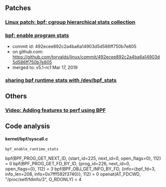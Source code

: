 ## Patches

### [Linux patch: bpf: cgroup hierarchical stats collection](https://lore.kernel.org/bpf/20220510001807.4132027-1-yosryahmed@google.com/)


### [bpf: enable program stats](https://www.spinics.net/lists/netdev/msg553793.html)
- commit id: 492ecee892c2a4ba6a14903d5d586ff750b7e805
- on github.com: https://github.com/torvalds/linux/commit/492ecee892c2a4ba6a14903d5d586ff750b7e805
- merged to: v5.1-rc1 Mar 17, 2019

### [sharing bpf runtime stats with /dev/bpf_stats](https://lore.kernel.org/linux-fsdevel/20200314155703.bmtojqeofzxbqqhu@ast-mbp/t/#ma9139d4c2bf0343ea13a03b5ee14abc00514aa4f)


## Others
### [Video: Adding features to perf using BPF](https://www.youtube.com/watch?v=AqYs97kIAKQ)

## Code analysis

#### kernel/bpf/syscall.c
```
bpf_enable_runtime_stats

```



bpf(BPF_PROG_GET_NEXT_ID, {start_id=225, next_id=0, open_flags=0}, 112) = 0
bpf(BPF_PROG_GET_FD_BY_ID, {prog_id=226, next_id=0, open_flags=0}, 112) = 3
bpf(BPF_OBJ_GET_INFO_BY_FD, {info={bpf_fd=3, info_len=208, info=0x7fff592f3740}}, 112) = 0
openat(AT_FDCWD, "/proc/self/fdinfo/3", O_RDONLY) = 4

